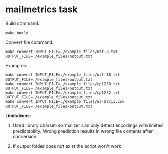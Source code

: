 # mailmetrics task

Build command:

    make build

Convert file command:
    
    make convert INPUT_FILE=./example_files/utf-8.txt OUTPUT_FILE=./example_files/output.txt

Examples:

    make convert INPUT_FILE=./example_files/utf-16.txt OUTPUT_FILE=./example_files/output.txt
    make convert INPUT_FILE=./example_files/cp1250.txt OUTPUT_FILE=./example_files/output.txt
    make convert INPUT_FILE=./example_files/cp1252.txt OUTPUT_FILE=./example_files/output.txt
    make convert INPUT_FILE=./example_files/us-ascii.csv OUTPUT_FILE=./example_files/output.txt

**Limitations**:

1. Used library charset-normalizer can only detect encodings with limited predictability. 
Wrong prediction results in wrong file contents after conversion.

2. If output folder does not exist the script won't work